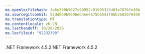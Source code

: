 ```yaml
---
ms.openlocfilehash: 3e6e390b5027c69952c91095323483e7676fe30b
ms.sourcegitcommit: 02dd069b9696eb4eee675b6541f86b2602076448
ms.translationtype: MT
ms.contentlocale: zh-CN
ms.lasthandoff: 10/20/2020
ms.locfileid: "92232390"
---
```

<span data-ttu-id="5c738-101">.NET Framework 4.5.2</span><span class="sxs-lookup"><span data-stu-id="5c738-101">.NET Framework 4.5.2</span></span>